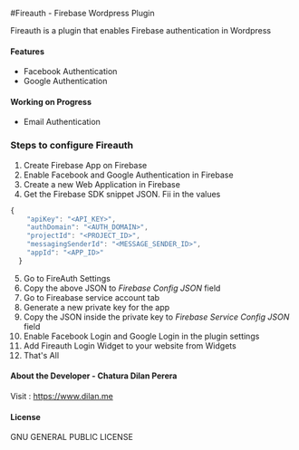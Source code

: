 #Fireauth - Firebase Wordpress Plugin

Fireauth is a plugin that enables Firebase authentication in Wordpress

#### Features

* Facebook Authentication
* Google Authentication

#### Working on Progress
 * Email Authentication
 
### Steps to configure Fireauth
1. Create Firebase App on Firebase
2. Enable Facebook and Google Authentication in Firebase
3. Create a new Web Application in Firebase
4. Get the Firebase SDK snippet JSON. Fii in the values
```javascript
{
    "apiKey": "<API_KEY>",
    "authDomain": "<AUTH_DOMAIN>",
    "projectId": "<PROJECT_ID>",
    "messagingSenderId": "<MESSAGE_SENDER_ID>",
    "appId": "<APP_ID>"
  }
```    
5. Go to FireAuth Settings
6. Copy the above JSON to *Firebase Config JSON* field
7. Go to Fireabase service account tab
8. Generate a new private key for the app
9. Copy the JSON inside the private key to *Firebase Service Config JSON* field
10. Enable Facebook Login and Google Login in the plugin settings
11. Add Fireauth Login Widget to your website from Widgets
12. That's All


#### About the Developer - Chatura Dilan Perera
Visit : https://www.dilan.me

#### License
GNU GENERAL PUBLIC LICENSE